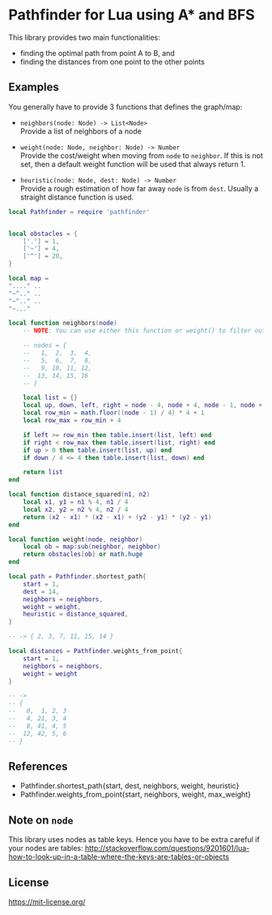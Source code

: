 # Pathfinder for Lua using A* and BFS

This library provides two main functionalities:

- finding the optimal path from point A to B, and
- finding the distances from one point to the other points


## Examples

You generally have to provide 3 functions that defines the graph/map:

- `neighbors(node: Node) -> List<Node>`<br>
  Provide a list of neighbors of a node

- `weight(node: Node, neighbor: Node) -> Number`<br>
  Provide the cost/weight when moving from `node` to `neighbor`. If this is not set, then a default weight function will be used that always return 1.

- `heuristic(node: Node, dest: Node) -> Number`<br>
  Provide a rough estimation of how far away `node` is from `dest`. Usually a straight distance function is used.


```lua
local Pathfinder = require 'pathfinder'


local obstacles = {
	['.'] = 1,
	['~'] = 4,
	['^'] = 20,
}

local map = 
"...." ..
"~^.." ..
"~^.." ..
"~..."

local function neighbors(node)
	-- NOTE: You can use either this function or weight() to filter out inaccessible nodes

	-- nodes = {
	-- 	 1,  2,  3,  4,
	-- 	 5,  6,  7,  8,
	-- 	 9, 10, 11, 12,
	-- 	13, 14, 15, 16
	-- }

	local list = {}
	local up, down, left, right = node - 4, node + 4, node - 1, node + 1
	local row_min = math.floor((node - 1) / 4) * 4 + 1
	local row_max = row_min + 4

	if left >= row_min then table.insert(list, left) end
	if right < row_max then table.insert(list, right) end
	if up > 0 then table.insert(list, up) end
	if down / 4 <= 4 then table.insert(list, down) end

	return list
end

local function distance_squared(n1, n2)
	local x1, y1 = n1 % 4, n1 / 4
	local x2, y2 = n2 % 4, n2 / 4
	return (x2 - x1) * (x2 - x1) + (y2 - y1) * (y2 - y1)
end

local function weight(node, neighbor)
	local ob = map:sub(neighbor, neighbor)
	return obstacles[ob] or math.huge
end

local path = Pathfinder.shortest_path{
	start = 1,
	dest = 14,
	neighbors = neighbors,
	weight = weight,
	heuristic = distance_squared,
}

-- -> { 2, 3, 7, 11, 15, 14 }

local distances = Pathfinder.weights_from_point{
	start = 1,
	neighbors = neighbors,
	weight = weight
}

-- ->
-- {
-- 	 0,  1, 2, 3
-- 	 4, 21, 3, 4
-- 	 8, 41, 4, 5
-- 	12, 42, 5, 6
-- }
```


## References

- Pathfinder.shortest_path{start, dest, neighbors, weight, heuristic}
- Pathfinder.weights_from_point{start, neighbors, weight, max_weight}

## Note on `node`

This library uses nodes as table keys. Hence you have to be extra careful if your nodes are tables:
http://stackoverflow.com/questions/9201601/lua-how-to-look-up-in-a-table-where-the-keys-are-tables-or-objects

## License

https://mit-license.org/